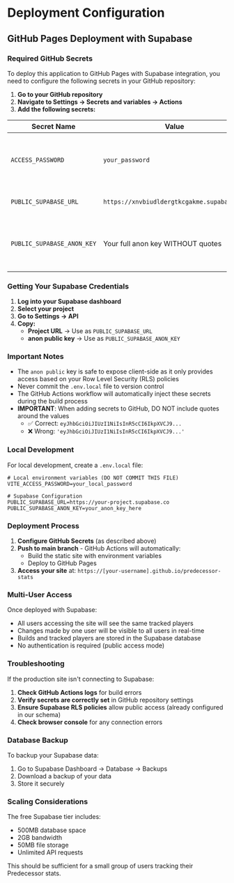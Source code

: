 # Deployment Configuration

## GitHub Pages Deployment with Supabase

### Required GitHub Secrets

To deploy this application to GitHub Pages with Supabase integration, you need to configure the following secrets in your GitHub repository:

1. **Go to your GitHub repository**
2. **Navigate to Settings → Secrets and variables → Actions**
3. **Add the following secrets:**

| Secret Name | Value | Description |
|------------|-------|-------------|
| `ACCESS_PASSWORD` | `your_password` | Password for accessing the admin panel (optional) |
| `PUBLIC_SUPABASE_URL` | `https://xnvbiudldergtkcgakme.supabase.co` | Your Supabase project URL |
| `PUBLIC_SUPABASE_ANON_KEY` | Your full anon key WITHOUT quotes | Your Supabase anon/public key (safe for client-side) |

### Getting Your Supabase Credentials

1. **Log into your Supabase dashboard**
2. **Select your project**
3. **Go to Settings → API**
4. **Copy:**
   - **Project URL** → Use as `PUBLIC_SUPABASE_URL`
   - **anon public key** → Use as `PUBLIC_SUPABASE_ANON_KEY`

### Important Notes

- The `anon public` key is safe to expose client-side as it only provides access based on your Row Level Security (RLS) policies
- Never commit the `.env.local` file to version control
- The GitHub Actions workflow will automatically inject these secrets during the build process
- **IMPORTANT**: When adding secrets to GitHub, DO NOT include quotes around the values
  - ✅ Correct: `eyJhbGciOiJIUzI1NiIsInR5cCI6IkpXVCJ9...`
  - ❌ Wrong: `'eyJhbGciOiJIUzI1NiIsInR5cCI6IkpXVCJ9...'`

### Local Development

For local development, create a `.env.local` file:

```env
# Local environment variables (DO NOT COMMIT THIS FILE)
VITE_ACCESS_PASSWORD=your_local_password

# Supabase Configuration
PUBLIC_SUPABASE_URL=https://your-project.supabase.co
PUBLIC_SUPABASE_ANON_KEY=your_anon_key_here
```

### Deployment Process

1. **Configure GitHub Secrets** (as described above)
2. **Push to main branch** - GitHub Actions will automatically:
   - Build the static site with environment variables
   - Deploy to GitHub Pages
3. **Access your site** at: `https://[your-username].github.io/predecessor-stats`

### Multi-User Access

Once deployed with Supabase:
- All users accessing the site will see the same tracked players
- Changes made by one user will be visible to all users in real-time
- Builds and tracked players are stored in the Supabase database
- No authentication is required (public access mode)

### Troubleshooting

If the production site isn't connecting to Supabase:

1. **Check GitHub Actions logs** for build errors
2. **Verify secrets are correctly set** in GitHub repository settings
3. **Ensure Supabase RLS policies** allow public access (already configured in our schema)
4. **Check browser console** for any connection errors

### Database Backup

To backup your Supabase data:
1. Go to Supabase Dashboard → Database → Backups
2. Download a backup of your data
3. Store it securely

### Scaling Considerations

The free Supabase tier includes:
- 500MB database space
- 2GB bandwidth
- 50MB file storage
- Unlimited API requests

This should be sufficient for a small group of users tracking their Predecessor stats.